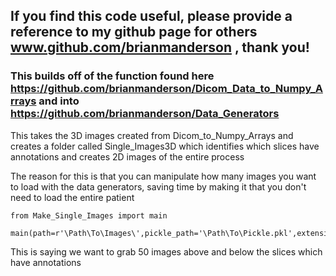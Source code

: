 ## If you find this code useful, please provide a reference to my github page for others www.github.com/brianmanderson , thank you!
### This builds off of the function found here https://github.com/brianmanderson/Dicom_Data_to_Numpy_Arrays and into https://github.com/brianmanderson/Data_Generators

This takes the 3D images created from Dicom_to_Numpy_Arrays and creates a folder called Single_Images3D which identifies which slices have annotations and creates 2D images of the entire process

The reason for this is that you can manipulate how many images you want to load with the data generators, saving time by making it that you don't need to load the entire patient

    from Make_Single_Images import main
    
    main(path=r'\Path\To\Images\',pickle_path='\Path\To\Pickle.pkl',extension=50')
This is saying we want to grab 50 images above and below the slices which have annotations
